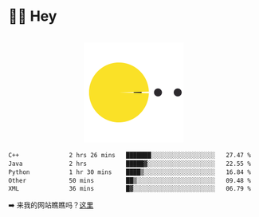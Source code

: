 
# 👋🏻 Hey
<div align="center">
	<br>
	<img src="https://raw.githubusercontent.com/Aniket965/Aniket965/master/pacman.svg?sanitize=true" width="200" height="200">
	<br>
</div>

<!--START_SECTION:waka-->

```txt
C++              2 hrs 26 mins   ███████░░░░░░░░░░░░░░░░░░   27.47 %
Java             2 hrs           █████▓░░░░░░░░░░░░░░░░░░░   22.55 %
Python           1 hr 30 mins    ████▒░░░░░░░░░░░░░░░░░░░░   16.84 %
Other            50 mins         ██▒░░░░░░░░░░░░░░░░░░░░░░   09.48 %
XML              36 mins         █▓░░░░░░░░░░░░░░░░░░░░░░░   06.79 %
```

<!--END_SECTION:waka-->

 ➡️  来我的网站瞧瞧吗？[这里](https://www.shaolongfei.com)
